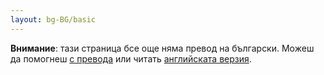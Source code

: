 ```yaml
---
layout: bg-BG/basic
---
```


<div class="content">
  <b>Внимание</b>: тази страница бсе още няма превод на български.
  Можеш да помогнеш <a href={{ page.url | replace: ".html", ".md" | prepend: "https://github.com/rust-lang/rust-www/edit/master/" }}>с превода</a>
  или читать <a href={{ page.url | replace: "/bg-BG/", "/en-US/" }}>английската верзия</a>.
</div>
